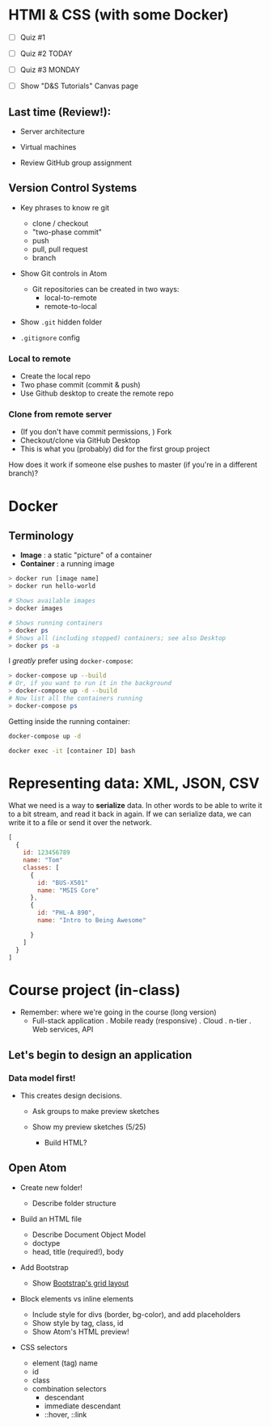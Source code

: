 # HTMl & CSS (with some Docker)

*[ ] Quiz #1
*[ ] Quiz #2 TODAY
*[ ] Quiz #3 MONDAY

*[ ] Show "D&S Tutorials" Canvas page

## Last time (Review!):

* Server architecture
* Virtual machines

* Review GitHub group assignment

## Version Control Systems

* Key phrases to know re git
  - clone / checkout
  - "two-phase commit"
  - push
  - pull, pull request
  - branch


* Show Git controls in Atom
  - Git repositories can be created in two ways:
    - local-to-remote
    - remote-to-local

* Show `.git` hidden folder
* `.gitignore` config

### Local to remote
  * Create the local repo
  * Two phase commit (commit & push)
  * Use Github desktop to create the remote repo

### Clone from remote server
  * (If you don't have commit permissions, ) Fork
  * Checkout/clone via GitHub Desktop
  * This is what you (probably) did for the first group project


How does it work if someone else pushes to master (if you're in a different branch)?

# Docker

## Terminology

  * **Image** : a static "picture" of a container
  * **Container** : a running image

```bash
> docker run [image name]
> docker run hello-world

# Shows available images
> docker images

# Shows running containers
> docker ps
# Shows all (including stopped) containers; see also Desktop
> docker ps -a
```

I _greatly_ prefer using `docker-compose`:
```bash
> docker-compose up --build
# Or, if you want to run it in the background
> docker-compose up -d --build
# Now list all the containers running
> docker-compose ps

```

Getting inside the running container:
```bash
docker-compose up -d

docker exec -it [container ID] bash

```

# Representing data: XML, JSON, CSV
What we need is a way to **serialize** data. In other words to be able to write it to a bit stream, and read it back in again. If we can serialize data, we can write it to a file or send it over the network.

```javascript
[
  {
    id: 123456789
    name: "Tom"
    classes: [
      {
        id: "BUS-X501"
        name: "MSIS Core"
      },
      {
        id: "PHL-A 890",
        name: "Intro to Being Awesome"

      }
    ]
  }
]
```


# Course project (in-class)
  * Remember: where we're going in the course (long version)
    - Full-stack application
      . Mobile ready (responsive)
      . Cloud
      . n-tier
      . Web services, API

## Let's begin to design an application

### Data model first!
* This creates design decisions.


  * Ask groups to make preview sketches

  * Show my preview sketches (5/25)

    - Build HTML?

## Open Atom
  * Create new folder!
    - Describe folder structure

  * Build an HTML file
      - Describe Document Object Model
      - doctype
      - head, title (required!), body

  * Add Bootstrap
      - Show [Bootstrap's grid layout](https://getbootstrap.com/docs/4.1/layout/grid/)

  * Block elements vs inline elements
      - Include style for divs (border, bg-color), and add placeholders
      - Show style by tag, class, id
      - Show Atom's HTML preview!

  * CSS selectors
    - element (tag) name
    - id
    - class
    - combination selectors
      - descendant
      - immediate descendant
      - ::hover, ::link
